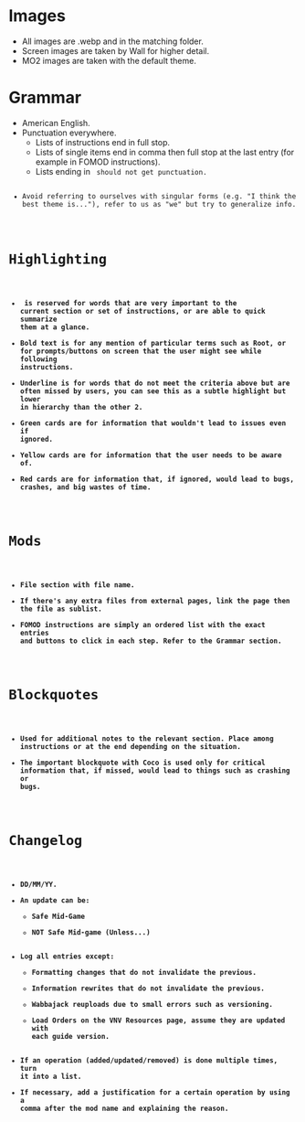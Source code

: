 # Images
- All images are .webp and in the matching folder.
- Screen images are taken by Wall for higher detail.
- MO2 images are taken with the default theme.

# Grammar
- American English.
- Punctuation everywhere.
    - Lists of instructions end in full stop.
    - Lists of single items end in comma then full stop at the last entry (for example in FOMOD instructions).
    - Lists ending in <code> should not get punctuation.
- Avoid referring to ourselves with singular forms (e.g. "I think the best theme is..."), refer to us as "we" but try to generalize info.

# Highlighting
- <strong> is reserved for words that are very important to the current section or set of instructions, or are able to quick summarize them at a glance.
- Bold text is for any mention of particular terms such as Root, or for prompts/buttons on screen that the user might see while following instructions.
- Underline is for words that do not meet the criteria above but are often missed by users, you can see this as a subtle highlight but lower in hierarchy than the other 2.
- Green cards are for information that wouldn't lead to issues even if ignored.
- Yellow cards are for information that the user needs to be aware of.
- Red cards are for information that, if ignored, would lead to bugs, crashes, and big wastes of time.

# Mods
- File section with file name.
- If there's any extra files from external pages, link the page then the file as sublist.
- FOMOD instructions are simply an ordered list with the exact entries and buttons to click in each step. Refer to the Grammar section.

# Blockquotes
- Used for additional notes to the relevant section. Place among instructions or at the end depending on the situation.
- The important blockquote with Coco is used only for critical information that, if missed, would lead to things such as crashing or bugs.

# Changelog
- DD/MM/YY.
- An update can be:
    - Safe Mid-Game
    - NOT Safe Mid-game (Unless...)
- Log all entries except:
    - Formatting changes that do not invalidate the previous.
    - Information rewrites that do not invalidate the previous.
    - Wabbajack reuploads due to small errors such as versioning.
    - Load Orders on the VNV Resources page, assume they are updated with each guide version.
- If an operation (added/updated/removed) is done multiple times, turn it into a list.
- If necessary, add a justification for a certain operation by using a comma after the mod name and explaining the reason.